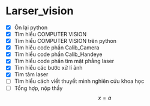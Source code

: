 # Larser_vision
- [x] Ôn lại python
- [x] Tìm hiểu COMPUTER VISION
- [x] Tìm hiểu COMPUTER VISION trên python
- [x] Tìm hiểu code phần Calib_Camera
- [x] Tìm hiểu code phần Calib_Handeye
- [x] Tìm hiểu code phần tìm mặt phẳng laser
- [x] Tìm hiểu các bước xử lí ảnh
- [x] Tìm tâm laser
- [ ] Tìm hiểu cách viết thuyết minh nghiên cứu khoa học
- [ ] Tổng hợp, nộp thầy
$$ x = a $$      
